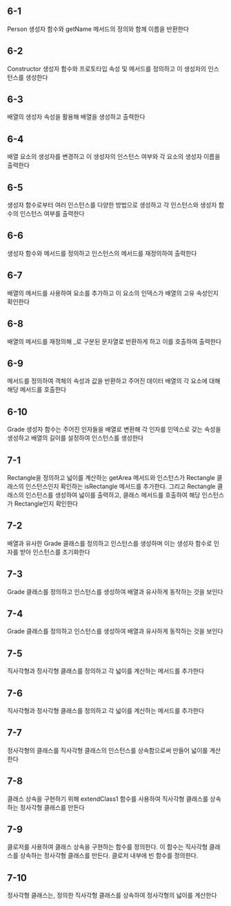 ## 6-1

Person 생성자 함수와 getName 메서드의 정의와 함께 이름을 반환한다

## 6-2

Constructor 생성자 함수와 프로토타입 속성 및 메서드를 정의하고 이 생성자의 인스턴스를 생성한다

## 6-3

배열의 생성자 속성을 활용해 배열을 생성하고 출력한다

## 6-4

배열 요소의 생성자를 변경하고 이 생성자의 인스턴스 여부와 각 요소의 생성자 이름을 출력한다

## 6-5

생성자 함수로부터 여러 인스턴스를 다양한 방법으로 생성하고 각 인스턴스와 생성자 함수의 인스턴스 여부를 출력한다

## 6-6

생성자 함수와 메서드를 정의하고 인스턴스의 메서드를 재정의하여 출력한다

## 6-7

배열의 메서드를 사용하여 요소를 추가하고 이 요소의 인덱스가 배열의 고유 속성인지 확인한다

## 6-8

배열의 메서드를 재정의해 _로 구분된 문자열로 반환하게 하고 이를 호출하여 출력한다

## 6-9

메서드를 정의하여 객체의 속성과 값을 반환하고 주어진 데이터 배열의 각 요소에 대해 해당 메서드를 호출한다

## 6-10

Grade 생성자 함수는 주어진 인자들을 배열로 변환해 각 인자를 인덱스로 갖는 속성을 생성하고 배열의 길이를 설정하여 인스턴스를 생성한다

## 7-1

Rectangle을 정의하고 넓이를 계산하는 getArea 메서드와 인스턴스가 Rectangle 클래스의 인스턴스인지 확인하는 isRectangle 메서드를 추가한다. 그리고 Rectangle 클래스의 인스턴스를 생성하여 넓이를 출력하고, 클래스 메서드를 호출하여 해당 인스턴스가 Rectangle인지 확인한다

## 7-2

배열과 유사한 Grade 클래스를 정의하고 인스턴스를 생성하며 이는 생성자 함수로 인자를 받아 인스턴스를 초기화한다

## 7-3

Grade 클래스를 정의하고 인스턴스를 생성하여 배열과 유사하게 동작하는 것을 보인다

## 7-4

Grade 클래스를 정의하고 인스턴스를 생성하여 배열과 유사하게 동작하는 것을 보인다

## 7-5

직사각형과 정사각형 클래스를 정의하고 각 넓이를 계산하는 메서드를 추가한다

## 7-6

직사각형과 정사각형 클래스를 정의하고 각 넓이를 계산하는 메서드를 추가한다

## 7-7 

정사각형의 클래스를 직사각형 클래스의 인스턴스를 상속함으로써 만들어 넓이를 계산한다

## 7-8

클래스 상속을 구현하기 위해 extendClass1 함수를 사용하여 직사각형 클래스를 상속하는 정사각형 클래스를 만든다

## 7-9

클로저를 사용하여 클래스 상속을 구현하는 함수를 정의한다. 이 함수는 직사각형 클래스를 상속하는 정사각형 클래스를 만든다. 클로저 내부에 빈 함수를 정의한다.

## 7-10

정사각형 클래스는, 정의한 직사각형 클래스를 상속하여 정사각형의 넓이를 계산한다